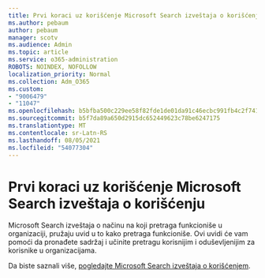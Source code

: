 ```yaml
---
title: Prvi koraci uz korišćenje Microsoft Search izveštaja o korišćenju
ms.author: pebaum
author: pebaum
manager: scotv
ms.audience: Admin
ms.topic: article
ms.service: o365-administration
ROBOTS: NOINDEX, NOFOLLOW
localization_priority: Normal
ms.collection: Adm_O365
ms.custom:
- "9006479"
- "11047"
ms.openlocfilehash: b5bfba500c229ee58f82fde1de01da91c46ecbc991fb4c2f7418b0dc3bf141e5
ms.sourcegitcommit: b5f7da89a650d2915dc652449623c78be6247175
ms.translationtype: MT
ms.contentlocale: sr-Latn-RS
ms.lasthandoff: 08/05/2021
ms.locfileid: "54077304"
---
```

# <a name="get-started-with-using-microsoft-search-usage-reports"></a>Prvi koraci uz korišćenje Microsoft Search izveštaja o korišćenju

Microsoft Search izveštaja o načinu na koji pretraga funkcioniše u organizaciji, pružaju uvid u to kako pretraga funkcioniše. Ovi uvidi će vam pomoći da pronađete sadržaj i učinite pretragu korisnijim i oduševljenijim za korisnike u organizacijama.

Da biste saznali više, [pogledajte Microsoft Search izveštaja o korišćenjem](https://go.microsoft.com/fwlink/?linkid=2152048).

